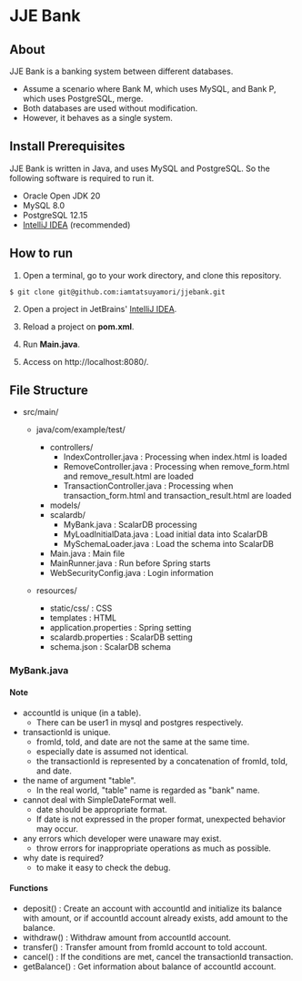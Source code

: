 # JJE Bank

## About
JJE Bank is a banking system between different databases.
- Assume a scenario where Bank M, which uses MySQL, and Bank P, which uses PostgreSQL, merge.
- Both databases are used without modification.
- However, it behaves as a single system.

## Install Prerequisites
JJE Bank is written in Java, and uses MySQL and PostgreSQL. So the following software is required to run it.
- Oracle Open JDK 20
- MySQL 8.0
- PostgreSQL 12.15
- [IntelliJ IDEA](https://www.jetbrains.com/ja-jp/idea/) (recommended)

## How to run
1. Open a terminal, go to your work directory, and clone this repository.
```
$ git clone git@github.com:iamtatsuyamori/jjebank.git
```

2. Open a project in JetBrains' [IntelliJ IDEA](https://www.jetbrains.com/ja-jp/idea/).

3. Reload a project on **pom.xml**.

4. Run **Main.java**.

5. Access on http://localhost:8080/.

## File Structure
- src/main/
    - java/com/example/test/
        - controllers/
            - IndexController.java : Processing when index.html is loaded
            - RemoveController.java : Processing when remove_form.html and remove_result.html are loaded
            - TransactionController.java : Processing when transaction_form.html and transaction_result.html are loaded
        - models/
        - scalardb/
            - MyBank.java : ScalarDB processing
            - MyLoadInitialData.java : Load initial data into ScalarDB
            - MySchemaLoader.java : Load the schema into ScalarDB
        - Main.java : Main file
        - MainRunner.java : Run before Spring starts
        - WebSecurityConfig.java : Login information

    - resources/
        - static/css/ : CSS
        - templates : HTML
        - application.properties : Spring setting
        - scalardb.properties : ScalarDB setting
        - schema.json : ScalarDB schema

### MyBank.java
#### Note
- accountId is unique (in a table).
  - There can be user1 in mysql and postgres respectively.
- transactionId is unique.
  - fromId, toId, and date are not the same at the same time.
  - especially date is assumed not identical.
  - the transactionId is represented by a concatenation of fromId, toId, and date.
- the name of argument "table".
  - In the real world, "table" name is regarded as "bank" name.
- cannot deal with SimpleDateFormat well.
  - date should be appropriate format.
  - If date is not expressed in the proper format, unexpected behavior may occur.
- any errors which developer were unaware may exist.
  - throw errors for inappropriate operations as much as possible.
- why date is required?
  - to make it easy to check the debug.

#### Functions
- deposit() : Create an account with accountId and initialize its balance with amount, or if accountId account already exists, add amount to the balance.
- withdraw() : Withdraw amount from accountId account.
- transfer() : Transfer amount from fromId account to toId account.
- cancel() : If the conditions are met, cancel the transactionId transaction.
- getBalance() : Get information about balance of accountId account.